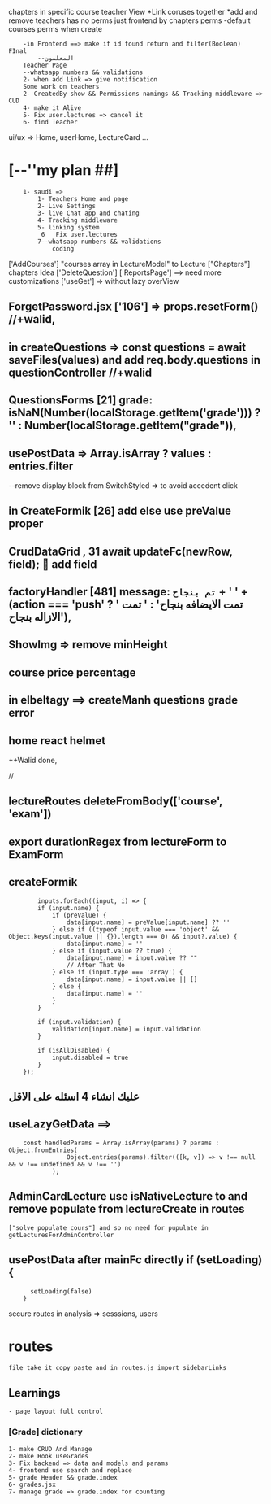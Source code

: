 chapters in specific course
    teacher View
        *Link coruses together
        *add and remove teachers has no perms just frontend by chapters perms
        -default courses perms when create

        -in Frontend ==> make if id found return and filter(Boolean)
    FInal
            --المعلمون
        Teacher Page
        --whatsapp numbers && validations
        2- when add Link => give notification
        Some work on teachers
        2- CreatedBy show && Permissions namings && Tracking middleware => CUD
        4- make it Alive
        5- Fix user.lectures => cancel it
        6- find Teacher


ui/ux => Home, userHome, LectureCard ...

# [--''my plan ##]
        1- saudi =>
            1- Teachers Home and page
            2- Live Settings
            3- live Chat app and chating
            4- Tracking middleware
            5- linking system
             6   Fix user.lectures
            7--whatsapp numbers && validations
                coding

['AddCourses'] "courses array in LectureModel" to Lecture
["Chapters"] chapters Idea
['DeleteQuestion'] 
['ReportsPage'] ==> need more customizations
['useGet'] => without lazy
overView

## ForgetPassword.jsx ['106'] => props.resetForm() //+walid,
## in createQuestions =>    const questions = await saveFiles(values) and add req.body.questions in questionController //+walid
## QuestionsForms [21] grade: isNaN(Number(localStorage.getItem('grade'))) ? '' : Number(localStorage.getItem("grade")),
## usePostData => Array.isArray ? values : entries.filter

--remove display block from SwitchStyled => to avoid accedent click
## in CreateFormik [26] add else use preValue proper
## CrudDataGrid , 31         await updateFc(newRow, field);  add field

## factoryHandler [481] message: `تم بنجاح` + ' ' + (action === 'push' ? ' تمت الايضافه بنجاح' : ' تمت الازاله بنجاح'),
## ShowImg => remove minHeight
## course price percentage

## in elbeltagy ==> createManh questions grade error
## home react helmet
++Walid done,

//

## lectureRoutes deleteFromBody(['course', 'exam'])

## export durationRegex from lectureForm to ExamForm
## createFormik 
            inputs.forEach((input, i) => {
            if (input.name) {
                if (preValue) {
                    data[input.name] = preValue[input.name] ?? ''
                } else if ((typeof input.value === 'object' && Object.keys(input.value || {}).length === 0) && input?.value) {
                    data[input.name] = ''
                } else if (input.value ?? true) {
                    data[input.name] = input.value ?? ""
                    // After That No
                } else if (input.type === 'array') {
                    data[input.name] = input.value || []
                } else {
                    data[input.name] = ''
                }
            }

            if (input.validation) {
                validation[input.name] = input.validation
            }

            if (isAllDisabled) {
                input.disabled = true
            }
        });


## عليك انشاء 4 اسئله على الاقل
## useLazyGetData ==>             
        const handledParams = Array.isArray(params) ? params : Object.fromEntries(
                    Object.entries(params).filter(([k, v]) => v !== null && v !== undefined && v !== '')
                );
## AdminCardLecture use isNativeLecture to and remove populate from lectureCreate in routes
    ["solve populate cours"] and so no need for pupulate in getLecturesForAdminController

## usePostData    after mainFc directly     if (setLoading) {
          setLoading(false)
        }
secure routes in analysis => sesssions, users
# routes
    file take it copy paste and in routes.js import sidebarLinks


## Learnings
    - page layout full control

### [Grade] dictionary

    1- make CRUD And Manage
    2- make Hook useGrades
    3- Fix backend => data and models and params
    4- frontend use search and replace
    5- grade Header && grade.index
    6- grades.jsx
    7- manage grade => grade.index for counting